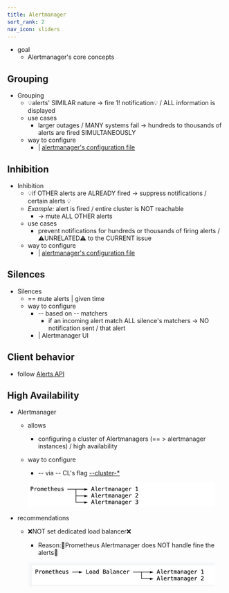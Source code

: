 ```yaml
---
title: Alertmanager
sort_rank: 2
nav_icon: sliders
---
```


* goal
  * Alertmanager's core concepts

## Grouping

* Grouping
  * 💡alerts' SIMILAR nature -> fire 1! notification💡 / ALL information is displayed
  * use cases
    * larger outages / MANY systems fail -> hundreds to thousands of alerts are fired SIMULTANEOUSLY
  * way to configure
    * | [alertmanager's configuration file](configuration.md)

## Inhibition

* Inhibition
  * 💡if OTHER alerts are ALREADY fired -> suppress notifications / certain alerts 💡
  * _Example:_ alert is fired / entire cluster is NOT reachable
    * -> mute ALL OTHER alerts
  * use cases
    * prevent notifications for hundreds or thousands of firing alerts / ⚠️UNRELATED⚠️ to the CURRENT issue
  * way to configure
    * | [alertmanager's configuration file](configuration.md)

## Silences

* Silences
  * == mute alerts | given time
  * way to configure
    * -- based on -- matchers
      * if an incoming alert match ALL silence's matchers -> NO notification sent / that alert
    * | Alertmanager UI

## Client behavior

* follow [Alerts API](alerts_api.md)

## High Availability

* Alertmanager
  * allows
    * configuring a cluster of Alertmanagers (== > alertmanager instances) / high availability
  * way to configure
    * -- via -- CL's flag [--cluster-*](https://github.com/prometheus/alertmanager#high-availability)
    
    ![](static/correctHA.png)

* recommendations
  * ❌NOT set dedicated load balancer❌
    * Reason:🧠Prometheus Alertmanager does NOT handle fine the alerts🧠

    ![](static/incorrectHA.png)

